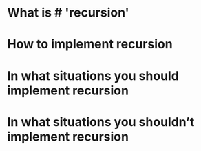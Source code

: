 # What is # 'recursion' 
#  How to implement recursion #
#  In what situations you should implement recursion #
#  In what situations you shouldn’t implement recursion #
